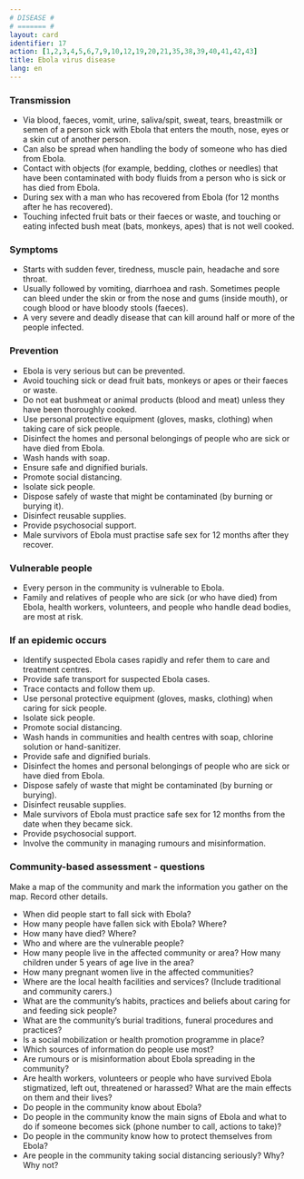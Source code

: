 ```yaml
---
# DISEASE #
# ======= #
layout: card
identifier: 17
action: [1,2,3,4,5,6,7,9,10,12,19,20,21,35,38,39,40,41,42,43]
title: Ebola virus disease 
lang: en
---
```


### Transmission

- Via blood, faeces, vomit, urine, saliva/spit, sweat, tears, breastmilk or semen of a person sick with Ebola that enters the mouth, nose, eyes or a skin cut of another person. 
- Can also be spread when handling the body of someone who has died from Ebola. 
- Contact with objects (for example, bedding, clothes or needles) that have been contaminated with body fluids from a person who is sick or has died from Ebola. 
- During sex with a man who has recovered from Ebola (for 12 months after he has recovered). 
- Touching infected fruit bats or their faeces or waste, and touching or eating infected bush meat (bats, monkeys, apes) that is not well cooked.

### Symptoms

- Starts with sudden fever, tiredness, muscle pain, headache and sore throat. 
- Usually followed by vomiting, diarrhoea and rash. Sometimes people can bleed under the skin or from the nose and gums (inside mouth), or cough blood or have bloody stools (faeces). 
- A very severe and deadly disease that can kill around half or more of the people infected.

### Prevention

- Ebola is very serious but can be prevented.
- Avoid touching sick or dead fruit bats, monkeys or apes or their faeces or waste. 
- Do not eat bushmeat or animal products (blood and meat) unless they have been thoroughly cooked. 
- Use personal protective equipment (gloves, masks, clothing) when taking care of sick people. 
- Disinfect the homes and personal belongings of people who are sick or have died from Ebola. 
- Wash hands with soap. 
- Ensure safe and dignified burials. 
- Promote social distancing.
- Isolate sick people.
- Dispose safely of waste that might be contaminated (by burning or burying it). 
- Disinfect reusable supplies. 
- Provide psychosocial support. 
- Male survivors of Ebola must practise safe sex for 12 months after they recover.

### Vulnerable people

- Every person in the community is vulnerable to Ebola. 
- Family and relatives of people who are sick (or who have died) from Ebola, health workers, volunteers, and people who handle dead bodies, are most at risk.

### If an epidemic occurs

- Identify suspected Ebola cases rapidly and refer them to care and treatment centres. 
- Provide safe transport for suspected Ebola cases. 
- Trace contacts and follow them up. 
- Use personal protective equipment (gloves, masks, clothing) when caring for sick people. 
- Isolate sick people.
- Promote social distancing.
- Wash hands in communities and health centres with soap, chlorine solution or hand-sanitizer. 
- Provide safe and dignified burials. 
- Disinfect the homes and personal belongings of people who are sick or have died from Ebola. 
- Dispose safely of waste that might be contaminated (by burning or burying). 
- Disinfect reusable supplies. 
- Male survivors of Ebola must practice safe sex for 12 months from the date when they became sick. 
- Provide psychosocial support.
-	Involve the community in managing rumours and misinformation.

### Community-based assessment - questions

Make a map of the community and mark the information you gather on the map. Record other details.
- When did people start to fall sick with Ebola? 
- How many people have fallen sick with Ebola? Where? 
- How many have died? Where? 
- Who and where are the vulnerable people? 
- How many people live in the affected community or area? How many children under 5 years of age live in the area? 
- How many pregnant women live in the affected communities? 
- Where are the local health facilities and services? (Include traditional and community carers.) 
- What are the community’s habits, practices and beliefs about caring for and feeding sick people? 
- What are the community’s burial traditions, funeral procedures and practices?
- Is a social mobilization or health promotion programme in place? 
- Which sources of information do people use most? 
- Are rumours or is misinformation about Ebola spreading in the community? 
- Are health workers, volunteers or people who have survived Ebola stigmatized, left out, threatened or harassed? What are the main effects on them and their lives? 
- Do people in the community know about Ebola? 
- Do people in the community know the main signs of Ebola and what to do if someone becomes sick (phone number to call, actions to take)? 
- Do people in the community know how to protect themselves from Ebola? 
- Are people in the community taking social distancing seriously? Why? Why not?
